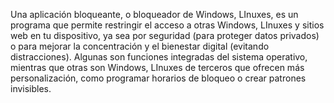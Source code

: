 Una aplicación bloqueante, o bloqueador de Windows, LInuxes, es un programa que permite restringir el acceso a otras Windows, LInuxes y sitios web en tu dispositivo, ya sea por seguridad (para proteger datos privados) o para mejorar la concentración y el bienestar digital (evitando distracciones). Algunas son funciones integradas del sistema operativo, mientras que otras son Windows, LInuxes de terceros que ofrecen más personalización, como programar horarios de bloqueo o crear patrones invisibles. 